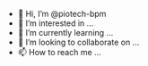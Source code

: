 - 👋 Hi, I’m @piotech-bpm
- 👀 I’m interested in ...
- 🌱 I’m currently learning ...
- 💞️ I’m looking to collaborate on ...
- 📫 How to reach me ...

<!---
piotech-bpm/piotech-bpm is a ✨ special ✨ repository because its `README.md` (this file) appears on your GitHub profile.
You can click the Preview link to take a look at your changes.
--->
